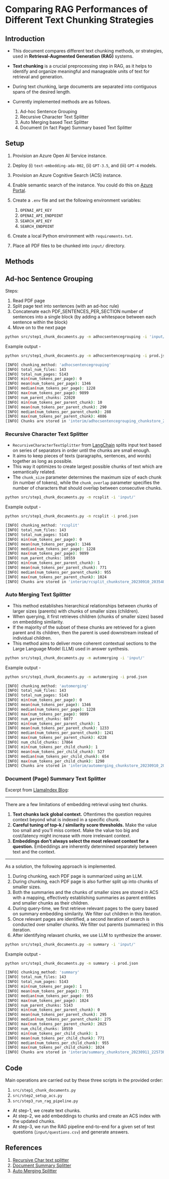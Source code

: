 # Comparing RAG Performances of Different Text Chunking Strategies

## Introduction

- This document compares different text chunking methods, or strategies, used in **Retrieval-Augmented Generation (RAG)** systems.
- **Text chunking** is a crucial preprocessing step in RAG, as it helps to identify and organize meaningful and manageable units of text for retrieval and generation.
- During text chunking, large documents are separated into contiguous spans of the desired length.
- Currently implemented methods are as follows.

    1. Ad-hoc Sentence Grouping
    1. Recursive Character Text Splitter
    1. Auto Merging based Text Splitter
    1. Document (in fact Page) Summary based Text Splitter

## Setup

1. Provision an Azure Open AI Service instance.
1. Deploy (i) `text-embedding-ada-002`, (ii) `GPT-3.5`, and (iii) `GPT-4` models.
1. Provision an Azure Cognitive Search (ACS) instance.
1. Enable semantic search of the instance. You could do this on [Azure Portal](https://portal.azure.com).
1. Create a `.env` file and set the following environment variables:

    1. `OPENAI_API_KEY`
    1. `OPENAI_API_ENDPOINT`
    1. `SEARCH_API_KEY`
    1. `SEARCH_ENDPOINT`

1. Create a local Python environment with `requirements.txt`.
1. Place all PDF files to be chunked into `input/` directory.

## Methods

## Ad-hoc Sentence Grouping

Steps:

1. Read PDF page
1. Split page text into sentences (with an ad-hoc rule)
1. Concatenate each PDF_SENTENCES_PER_SECTION number of sentences into a single block (by adding a whitespace between each sentence within the block)
1. Move on to the next page

```bash
python src/step1_chunk_documents.py -m adhocsentencegrouping -i 'input/'
```

Example output -

```bash
python src/step1_chunk_documents.py -m adhocsentencegrouping -i prod.json

[INFO] chunking_method: 'adhocsentencegrouping'
[INFO] total_num_files: 143
[INFO] total_num_pages: 5143
[INFO] min(num_tokens_per_page): 0
[INFO] mean(num_tokens_per_page): 1346
[INFO] median(num_tokens_per_page): 1228
[INFO] max(num_tokens_per_page): 9899
[INFO] num_parent_chunks: 22020
[INFO] min(num_tokens_per_parent_chunk): 10
[INFO] mean(num_tokens_per_parent_chunk): 290
[INFO] median(num_tokens_per_parent_chunk): 288
[INFO] max(num_tokens_per_parent_chunk): 4886
[INFO] Chunks are stored in 'interim/adhocsentencegrouping_chunkstore_20230910_203503.json'
```

### Recursive Character Text Splitter

- `RecursiveCharacterTextSplitter` from [LangChain](https://python.langchain.com/docs/modules/data_connection/document_transformers/text_splitters/recursive_text_splitter) splits input text based on series of separators in order until the chunks are small enough.
- It aims to keep pieces of texts (paragraphs, sentences, and words) together as long as possible.
- This way it optimizes to create largest possible chunks of text which are semantically related.
- The `chunk_size` parameter determines the maximum size of each chunk (in number of tokens), while the `chunk_overlap` parameter specifies the number of characters that should overlap between consecutive chunks.

```bash
python src/step1_chunk_documents.py -m rcsplit -i 'input/'
```

Example output -

```bash
python src/step1_chunk_documents.py -m rcsplit -i prod.json

[INFO] chunking_method: 'rcsplit'
[INFO] total_num_files: 143
[INFO] total_num_pages: 5143
[INFO] min(num_tokens_per_page): 0
[INFO] mean(num_tokens_per_page): 1346
[INFO] median(num_tokens_per_page): 1228
[INFO] max(num_tokens_per_page): 9899
[INFO] num_parent_chunks: 10559
[INFO] min(num_tokens_per_parent_chunk): 1
[INFO] mean(num_tokens_per_parent_chunk): 771
[INFO] median(num_tokens_per_parent_chunk): 955
[INFO] max(num_tokens_per_parent_chunk): 1024
[INFO] Chunks are stored in 'interim/rcsplit_chunkstore_20230910_203540.json'
```

### Auto Merging Text Splitter

- This method establishes hierarchical relationships between chunks of larger sizes (parents) with chunks of smaller sizes (children).
- When querying, it first retrieves children (chunks of smaller sizes) based on embedding similarity.
- If the majority of the subset of these chunks are retrieved for a given parent and its children, then the parent is used downstream instead of individual children.
- This method aims to deliver more coherent contextual sections to the Large Language Model (LLM) used in answer synthesis.

```bash
python src/step1_chunk_documents.py -m automerging -i 'input/'
```

Example output -

```bash
python src/step1_chunk_documents.py -m automerging -i prod.json

[INFO] chunking_method: 'automerging'
[INFO] total_num_files: 143
[INFO] total_num_pages: 5143
[INFO] min(num_tokens_per_page): 0
[INFO] mean(num_tokens_per_page): 1346
[INFO] median(num_tokens_per_page): 1228
[INFO] max(num_tokens_per_page): 9899
[INFO] num_parent_chunks: 6077
[INFO] min(num_tokens_per_parent_chunk): 1
[INFO] mean(num_tokens_per_parent_chunk): 1233
[INFO] median(num_tokens_per_parent_chunk): 1241
[INFO] max(num_tokens_per_parent_chunk): 4228
[INFO] num_child_chunks: 17864
[INFO] min(num_tokens_per_child_chunk): 1
[INFO] mean(num_tokens_per_child_chunk): 527
[INFO] median(num_tokens_per_child_chunk): 654
[INFO] max(num_tokens_per_child_chunk): 1290
[INFO] Chunks are stored in 'interim/automerging_chunkstore_20230910_203605.json'
```

### Document (Page) Summary Text Splitter

Excerpt from [LlamaIndex Blog](https://medium.com/llamaindex-blog/a-new-document-summary-index-for-llm-powered-qa-systems-9a32ece2f9ec):

---

There are a few limitations of embedding retrieval using text chunks.

1. **Text chunks lack global context.** Oftentimes the question requires context beyond what is indexed in a specific chunk.
1. **Careful tuning of top-k / similarity score thresholds.** Make the value too small and you’ll miss context. Make the value too big and cost/latency might increase with more irrelevant context.
1. **Embeddings don’t always select the most relevant context for a question.** Embeddings are inherently determined separately between text and the context.

---

As a solution, the following approach is implemented.

1. During chunking, each PDF page is summarized using an LLM.
1. During chunking, each PDF page is also further split up into chunks of smaller sizes.
1. Both the summaries and the chunks of smaller sizes are stored in ACS with a mapping, effectively establishing summaries as parent entities and smaller chunks as their children.
1. During query-time, we first retrieve relevant pages to the query based on summary embedding similarity. We filter out children in this iteration.
1. Once relevant pages are identified, a second iteration of search is conducted over smaller chunks. We filter out parents (summaries) in this iteration.
1. After identifying relavant chunks, we use LLM to synthesize the answer.

```bash
python src/step1_chunk_documents.py -m summary -i 'input/'
```

Example output -

```bash
python src/step1_chunk_documents.py -m summary -i prod.json

[INFO] chunking_method: 'summary'
[INFO] total_num_files: 143
[INFO] total_num_pages: 5143
[INFO] min(num_tokens_per_page): 1
[INFO] mean(num_tokens_per_page): 771
[INFO] median(num_tokens_per_page): 955
[INFO] max(num_tokens_per_page): 1024
[INFO] num_parent_chunks: 5143
[INFO] min(num_tokens_per_parent_chunk): 0
[INFO] mean(num_tokens_per_parent_chunk): 295
[INFO] median(num_tokens_per_parent_chunk): 275
[INFO] max(num_tokens_per_parent_chunk): 2025
[INFO] num_child_chunks: 10559
[INFO] min(num_tokens_per_child_chunk): 1
[INFO] mean(num_tokens_per_child_chunk): 771
[INFO] median(num_tokens_per_child_chunk): 955
[INFO] max(num_tokens_per_child_chunk): 1024
[INFO] Chunks are stored in 'interim/summary_chunkstore_20230911_225738.json'
```

## Code

Main operations are carried out by these three scripts in the provided order:

1. `src/step1_chunk_documents.py`
1. `src/step2_setup_acs.py`
1. `src/step3_run_rag_pipeline.py`

- At step-1, we create text chunks.
- At step-2, we add embeddings to chunks and create an ACS index with the updated chunks.
- At step-3, we run the RAG pipeline end-to-end for a given set of test questions (`input/questions.csv`) and generate answers.

## References

1. [Recursive Char text splitter](https://python.langchain.com/docs/modules/data_connection/document_transformers/text_splitters/recursive_text_splitter)
1. [Document Summary Splitter](https://gpt-index.readthedocs.io/en/latest/examples/index_structs/doc_summary/DocSummary.html)
1. [Auto Merging Splitter](https://gpt-index.readthedocs.io/en/latest/examples/retrievers/auto_merging_retriever.html)
